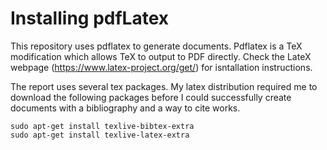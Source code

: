 # Installing pdfLatex
This repository uses pdflatex to generate documents. Pdflatex is a TeX modification which allows TeX to output to PDF directly. Check the LateX webpage (https://www.latex-project.org/get/) for isntallation instructions. 

The report uses several tex packages. My latex distribution required me to download the following packages before I could successfully create documents with a bibliography and a way to cite works. 
```console
sudo apt-get install texlive-bibtex-extra
sudo apt-get install texlive-latex-extra
```

